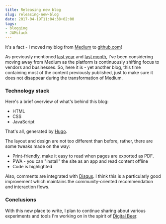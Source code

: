 ```yaml
---
title: Releasing new blog
slug: releasing-new-blog
date: 2017-04-19T11:04:38+02:00
tags:
- blogging
- JAMstack
---
```


It's a fact - I moved my blog from [Medium](https://medium.com/@kalin.chernev)
to [github.com](https://kalinchernev.github.io/)!

As previously mentioned [last year](/holiday-digest-2016)
and [last month](/march-digest-2017), I've been considering moving away from
Medium as the platform is continuously shifting focus to vendors and businesses.
So, here it is - yet another blog, this time containing most of the content
previously published, just to make sure it does not disappear during the
transformation of Medium.

### Technology stack

Here's a brief overview of what's behind this blog:

* HTML
* CSS
* JavaScript

That's all, generated by [Hugo](http://gohugo.io/).

The layout and design are not too different than before, rather, there are
some tweaks made on the way:

* Print-friendly, make it easy to read when pages are exported as PDF.
* PWA - you can "install" the site as an app and read content offline
* Code is highlighted

Also, comments are integrated with [Disqus](https://disqus.com/). I think
this is a particularly good improvement which maintains the community-oriented
recommendation and interaction flows.

### Conclusions

With this new place to write, I plan to continue sharing about various experiments
and tools I'm working on in the spirit of [Digital Beer](https://medium.com/digital-beer/digital-beer-2a3fc5a12006).
